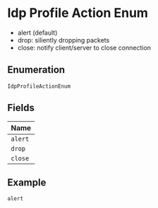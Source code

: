 
# Idp Profile Action Enum

- alert (default)
- drop: siliently dropping packets
- close: notify client/server to close connection

## Enumeration

`IdpProfileActionEnum`

## Fields

| Name |
|  --- |
| `alert` |
| `drop` |
| `close` |

## Example

```
alert
```

